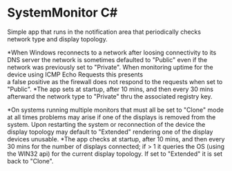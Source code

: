 # SystemMonitor C#
Simple app that runs in the notification area that periodically checks network type and display topology.

  *When Windows reconnects to a network after loosing connectivity to its DNS server the network is sometimes defaulted to "Public" 
  even if the network was previously set to "Private". When monitoring uptime for the device using ICMP Echo Requests this presents      
  a false positive as the firewall does not respond to the requests when set to "Public".
  *The app sets at startup, after 10 mins, and then every 30 mins afterward the network type to "Private" thru the associated 
  registry key.
  
  *On systems running multiple monitors that must all be set to "Clone" mode at all times problems may arise if one of the displays
  is removed from the system. Upon restarting the system or reconnection of the device the display topology may default to 
  "Extended" rendering one of the display devices unusable.
  *The app checks at startup, after 10 mins, and then every 30 mins for the number of displays connected; if > 1 it queries the OS 
  (using the WIN32 api) for the current display topology. If set to "Extended" it is set back to "Clone".
  
